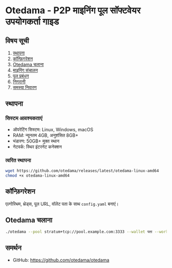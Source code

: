 # Otedama - P2P माइनिंग पूल सॉफ्टवेयर उपयोगकर्ता गाइड

## विषय सूची
1. [स्थापना](#स्थापना)
2. [कॉन्फ़िगरेशन](#कॉन्फ़िगरेशन)
3. [Otedama चलाना](#otedama-चलाना)
4. [माइनिंग संचालन](#माइनिंग-संचालन)
5. [पूल प्रबंधन](#पूल-प्रबंधन)
6. [निगरानी](#निगरानी)
7. [समस्या निवारण](#समस्या-निवारण)

## स्थापना

### सिस्टम आवश्यकताएं
- ऑपरेटिंग सिस्टम: Linux, Windows, macOS
- RAM: न्यूनतम 4GB, अनुशंसित 8GB+
- भंडारण: 50GB+ मुक्त स्थान
- नेटवर्क: स्थिर इंटरनेट कनेक्शन

### त्वरित स्थापना
```bash
wget https://github.com/otedama/releases/latest/otedama-linux-amd64
chmod +x otedama-linux-amd64
```

## कॉन्फ़िगरेशन
एल्गोरिथम, थ्रेड्स, पूल URL, वॉलेट पता के साथ `config.yaml` बनाएं।

## Otedama चलाना
```bash
./otedama --pool stratum+tcp://pool.example.com:3333 --wallet पता --worker worker1
```

## समर्थन
- GitHub: https://github.com/otedama/otedama

